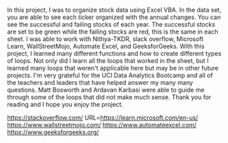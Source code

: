 In this project, I was to organize stock data using Excel VBA. In the data set, you are able to see each ticker organized with the annual changes. You can see the successful and failing stocks of each year. The successful stocks are set to be green while the failing stocks are red, this is the same in each sheet. I was able to work with Nithya-TKDR, slack overflow, Microsoft Learn, WallStreetMojo, Automate Excel, and GeeksforGeeks. With this project, I learned many different functions and how to create different types of loops. Not only did I learn all the loops that worked in the sheet, but I learned many loops that weren't applicable here but may be in other future projects. I'm very grateful for the UCI Data Analytics Bootcamp and all of the teachers and leaders that have helped answer my many many questions. Matt Bosworth and Ardavan Karbasi were able to guide me through some of the loops that did not make much sense. Thank you for reading and I hope you enjoy the project.

https://stackoverflow.com/
URL=https://learn.microsoft.com/en-us/
https://www.wallstreetmojo.com/
https://www.automateexcel.com/
https://www.geeksforgeeks.org/



